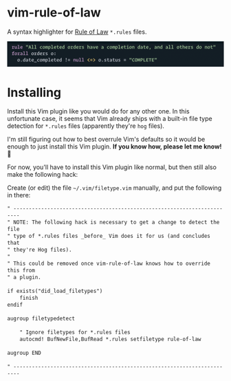 # vim-rule-of-law

A syntax highlighter for [Rule of Law](https://github.com/nvie/rule-of-law) `*.rules` files.

<img src="./example.png" alt="Example screenshot" width="697" />


# Installing

Install this Vim plugin like you would do for any other one.  In this
unfortunate case, it seems that Vim already ships with a built-in file type
detection for `*.rules` files (apparently they're `hog` files).

I'm still figuring out how to best overrule Vim's defaults so it would be
enough to just install this Vim plugin.  **If you know how, please let me
know!** 🙏

For now, you'll have to install this Vim plugin like normal, but then still
also make the following hack:

Create (or edit) the file `~/.vim/filetype.vim` manually, and put the
following in there:

```
" ------------------------------------------------------------------------
" NOTE: The following hack is necessary to get a change to detect the file
" type of *.rules files _before_ Vim does it for us (and concludes that
" they're Hog files).
"
" This could be removed once vim-rule-of-law knows how to override this from
" a plugin.

if exists("did_load_filetypes")
    finish
endif

augroup filetypedetect

    " Ignore filetypes for *.rules files
    autocmd! BufNewFile,BufRead *.rules setfiletype rule-of-law

augroup END

" ------------------------------------------------------------------------
```
